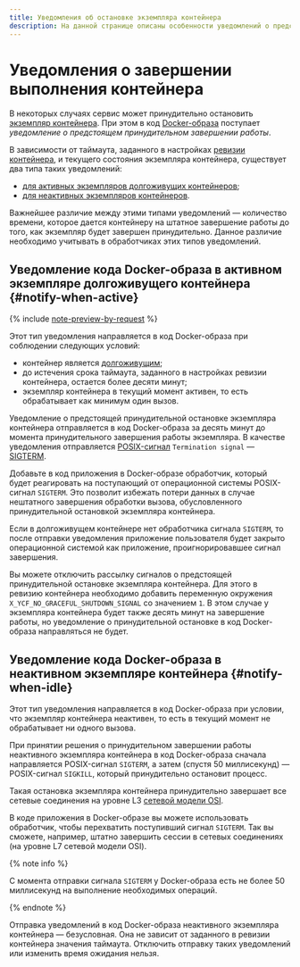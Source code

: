 ```yaml
---
title: Уведомления об остановке экземпляра контейнера
description: На данной странице описаны особенности уведомлений о предстоящей принудительной остановке экземпляров контейнеров, как обрабатывающих вызовы, так и неактивных.
---
```


# Уведомления о завершении выполнения контейнера

В некоторых случаях сервис может принудительно остановить [экземпляр контейнера](./container.md#scaling). При этом в код [Docker-образа](../../container-registry/concepts/docker-image.md) поступает _уведомление о предстоящем принудительном завершении работы_. 

В зависимости от таймаута, заданного в настройках [ревизии контейнера](./container.md#revision), и текущего состояния экземпляра контейнера, существует два типа таких уведомлений:

* [для активных экземпляров долгоживущих контейнеров](#notify-when-active);
* [для неактивных экземпляров контейнеров](#notify-when-idle).

Важнейшее различие между этими типами уведомлений — количество времени, которое дается контейнеру на штатное завершение работы до того, как экземпляр будет завершен принудительно. Данное различие необходимо учитывать в обработчиках этих типов уведомлений.

## Уведомление кода Docker-образа в активном экземпляре долгоживущего контейнера {#notify-when-active}

{% include [note-preview-by-request](../../_includes/note-preview-by-request.md) %}

Этот тип уведомления направляется в код Docker-образа при соблюдении следующих условий:

* контейнер является [долгоживущим](./long-lived-containers.md);
* до истечения срока таймаута, заданного в настройках ревизии контейнера, остается более десяти минут;
* экземпляр контейнера в текущий момент активен, то есть обрабатывает как минимум один вызов.

Уведомление о предстоящей принудительной остановке экземпляра контейнера отправляется в код Docker-образа за десять минут до момента принудительного завершения работы экземпляра. В качестве уведомления отправляется [POSIX-сигнал](https://man7.org/linux/man-pages/man7/signal.7.html) `Termination signal` — [SIGTERM](https://ru.wikipedia.org/wiki/SIGTERM).

Добавьте в код приложения в Docker-образе обработчик, который будет реагировать на поступающий от операционной системы POSIX-сигнал `SIGTERM`. Это позволит избежать потери данных в случае нештатного завершения обработки вызова, обусловленного принудительной остановкой экземпляра контейнера.

Если в долгоживущем контейнере нет обработчика сигнала `SIGTERM`, то после отправки уведомления приложение пользователя будет закрыто операционной системой как приложение, проигнорировавшее сигнал завершения.

Вы можете отключить рассылку сигналов о предстоящей принудительной остановке экземпляра контейнера. Для этого в ревизию контейнера необходимо добавить переменную окружения `X_YCF_NO_GRACEFUL_SHUTDOWN_SIGNAL` со значением `1`. В этом случае у экземпляра контейнера будет также десять минут на завершение работы, но уведомление о принудительной остановке в код Docker-образа направляться не будет.

## Уведомление кода Docker-образа в неактивном экземпляре контейнера {#notify-when-idle}

Этот тип уведомления направляется в код Docker-образа при условии, что экземпляр контейнера неактивен, то есть в текущий момент не обрабатывает ни одного вызова.

При принятии решения о принудительном завершении работы неактивного экземпляра контейнера в код Docker-образа сначала направляется POSIX-сигнал `SIGTERM`, а затем (спустя 50 миллисекунд) — POSIX-сигнал `SIGKILL`, который принудительно остановит процесс.

Такая остановка экземпляра контейнера принудительно завершает все сетевые соединения на уровне L3 [сетевой модели OSI](https://ru.wikipedia.org/wiki/Сетевая_модель_OSI).

В коде приложения в Docker-образе вы можете использовать обработчик, чтобы перехватить поступивший сигнал `SIGTERM`. Так вы сможете, например, штатно завершить сессии в сетевых соединениях (на уровне L7 сетевой модели OSI).

{% note info %}

С момента отправки сигнала `SIGTERM` у Docker-образа есть не более 50 миллисекунд на выполнение необходимых операций.

{% endnote %}

Отправка уведомлений в код Docker-образа неактивного экземпляра контейнера — безусловная. Она не зависит от заданного в ревизии контейнера значения таймаута. Отключить отправку таких уведомлений или изменить время ожидания нельзя.